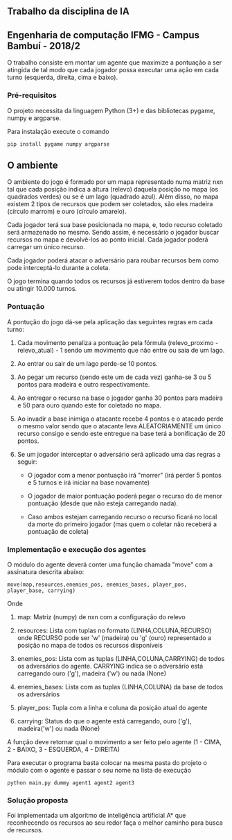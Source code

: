 ## Trabalho da disciplina de IA 
## Engenharia de computação IFMG - Campus Bambuí - 2018/2

O trabalho consiste em montar um agente que maximize a pontuação a ser atingida de tal modo que cada jogador possa executar uma ação em cada turno (esquerda, direita, cima e baixo).

### Pré-requisitos

O projeto necessita da linguagem Python (3+) e das bibliotecas pygame, numpy e argparse.

Para instalação execute o comando

`pip install pygame numpy argparse`

## O ambiente

O ambiente do jogo é formado por um mapa representado numa matriz nxn tal que cada posição indica a altura (relevo) daquela posição no mapa (os quadrados verdes) ou se é um lago (quadrado azul). Além disso, no mapa existem 2 tipos de recursos que podem ser coletados, são eles madeira (círculo marrom) e ouro (círculo amarelo).

Cada jogador terá sua base posicionada no mapa, e, todo recurso coletado será armazenado no mesmo. Sendo assim, é necessário o jogador buscar recursos no mapa e devolvê-los ao ponto inicial. Cada jogador poderá carregar um único recurso.

Cada jogador poderá atacar o adversário para roubar recursos bem como pode interceptá-lo durante a coleta.

O jogo termina quando todos os recursos já estiverem todos dentro da base ou atingir 10.000 turnos.

### Pontuação

A pontução do jogo dá-se pela aplicação das seguintes regras em cada turno:

1. Cada movimento penaliza a pontuação pela fórmula (relevo_proximo - relevo_atual) - 1 sendo um movimento que não entre ou saia de um lago.

2. Ao entrar ou sair de um lago perde-se 10 pontos.

3. Ao pegar um recurso (sendo este um de cada vez) ganha-se 3 ou 5 pontos para madeira e outro respectivamente.

4. Ao entregar o recurso na base o jogador ganha 30 pontos para madeira e 50 para ouro quando este for coletado no mapa.

5. Ao invadir a base inimiga o atacante recebe 4 pontos e o atacado perde o mesmo valor sendo que o atacante leva ALEATORIAMENTE um único recurso consigo e sendo este entregue na base terá a bonificação de 20 pontos.

6. Se um jogador interceptar o adversário será aplicado uma das regras a seguir:

    * O jogador com a menor pontuação irá "morrer" (irá perder 5 pontos e 5 turnos e irá iniciar na base novamente)

    * O jogador de maior pontuação poderá pegar o recurso do de menor pontuação (desde que não esteja carregando nada).

    * Caso ambos estejam carregando recurso o recurso ficará no local da morte do primeiro jogador (mas quem o coletar não receberá a pontuação de coleta)

### Implementação e execução dos agentes

O módulo do agente deverá conter uma função chamada "move" com a assinatura descrita abaixo:

``move(map,resources,enemies_pos, enemies_bases, player_pos, player_base, carrying)``

Onde

1. map: Matriz (numpy) de nxn com a configuração do relevo

2. resources: Lista com tuplas no formato (LINHA,COLUNA,RECURSO) onde RECURSO pode ser 'w' (madeira) ou 'g' (ouro) representado a posição no mapa de todos os recursos disponíveis

3. enemies_pos: Lista com as tuplas (LINHA,COLUNA,CARRYING) de todos os adversários do agente. CARRYING indica se o adversário está carregando ouro ('g'), madeira ('w') ou nada (None)

4. enemies_bases: Lista com as tuplas (LINHA,COLUNA) da base de todos os adversários

5. player_pos: Tupla com a linha e coluna da posição atual do agente

6. carrying: Status do que o agente está carregando, ouro ('g'), madeira('w') ou nada (None)

A função deve retornar qual o movimento a ser feito pelo agente (1 - CIMA, 2 - BAIXO, 3 - ESQUERDA, 4 - DIREITA)

Para executar o programa basta colocar na mesma pasta do projeto o módulo com o agente e passar o seu nome na lista de execução

``python main.py dummy agent1 agent2 agent3``

### Solução proposta

Foi implementada um algoritmo de inteligência artificial A* que reconhecendo os recursos ao seu redor faça o melhor caminho para busca de recursos.
